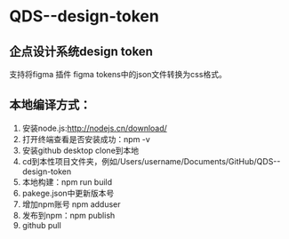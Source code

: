 # QDS--design-token
## 企点设计系统design token

支持将figma 插件 figma tokens中的json文件转换为css格式。

## 本地编译方式：
1. 安装node.js:http://nodejs.cn/download/
2. 打开终端查看是否安装成功：npm -v
3. 安装github desktop clone到本地
4. cd到本性项目文件夹，例如/Users/username/Documents/GitHub/QDS--design-token
5. 本地构建：npm run build
6. pakege.json中更新版本号
7. 增加npm账号 npm adduser
8. 发布到npm：npm publish
9. github pull